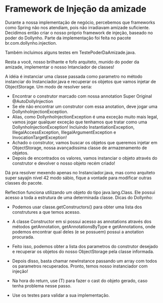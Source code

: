 # Framework de Injeção da amizade

Durante a nossa implementação de negócio, percebemos que frameworks como Spring não nos atendiam, pois não irradiavam amizade suficiente.
Decidimos então criar o nosso próprio framework de injeção, baseado no poder do Dollynho. 
Parte da implementação foi feita no pacote br.com.dollynho.injection.

Também incluimos alguns testes em TestePoderDaAmizade.java.

Resta a você, nosso brilhante e fofo arquiteto, munido do poder da amizade, implementar o nosso Intanciador de classes!

A idéia é instanciar uma classe passada como parametro no método instanciar do Instanciador.java e recuperar os objetos que vamos injetar de ObjectStorage. 
Um modo de resolver seria:
- Encontrar o construtor marcado com nossa annotation Super Original @AutoDollyInjection
- Se ele não encontrar um construtor com essa anotation, deve jogar uma DollynhoInjectionException. 
- Alias, como DollynhoInjectionException é uma exceção muito mais legal, vamos jogar qualquer exceção que tenhamos que tratar como uma DollynhoInjectionException!
    Incluindo  InstantiationException, IllegalAccessException, IllegalArgumentException e InvocationTargetException!
- Achado o construtor, vamos buscar os objetos que queremos injetar em ObjectStorage, nossa avançadissima classe de armazenamento de objetos.
- Depois de encontrados os valores, vamos instanciar o objeto através do construtor e devolver o nosso objeto recém criado!

Dá pra resolver mexendo apenas no Instanciador.java, mas como arquiteto super sayajin nível 42 modo sábio, fique a vontade para modificar outras classes do pacote.

Reflection funciona utilizando um objeto do tipo java.lang.Class.
Ele possui acesso a toda a estrutura de uma determinada classe. 
Dicas do Dollynho:

- Podemos usar classe.getConstructors() para obter uma lista dos construtures a que temos acesso.

- A classe Constructor em si possui acesso as annotations através dos métodos getAnnotation, getAnnotationsByType e getAnnotations, 
onde podemos encontrar qual deles (e se possuem) possui a anotation procurada.

- Feito isso, podemos obter a lista dos parametros do construtor desejado e recuperar os objetos do nosso ObjectStorage pela classe informada.

- Depois disso, basta chamar newInstance passando um array com todos os parametros recuperados. Pronto, temos nosso instanciador com injeção!

- Na hora do return, use (T) para fazer o cast do objeto gerado, caso tenha problema nesse passo.

- Use os testes para validar a sua implementação.